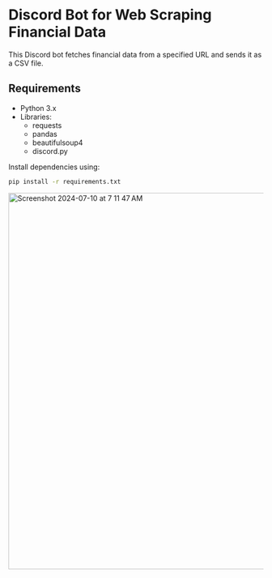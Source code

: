 # Discord Bot for Web Scraping Financial Data

This Discord bot fetches financial data from a specified URL and sends it as a CSV file.

## Requirements

- Python 3.x
- Libraries:
  - requests
  - pandas
  - beautifulsoup4
  - discord.py

Install dependencies using:
```bash
pip install -r requirements.txt


```



<img width="744" alt="Screenshot 2024-07-10 at 7 11 47 AM" src="https://github.com/tkshsbcue/Table-Scraper/assets/32425567/7b898df6-9939-4db6-9285-b6a2bf156474">
